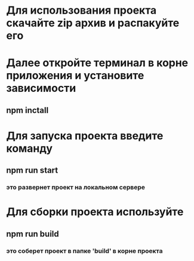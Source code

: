 # Для использования проекта скачайте zip архив и распакуйте его
# Далее откройте терминал в корне приложения и установите зависимости 
## npm inctall

# Для запуска проекта введите команду 
## npm run start
### это развернет проект на локальном сервере 

# Для сборки проекта используйте 
## npm run build
### это соберет проект в папке 'build' в корне проекта
